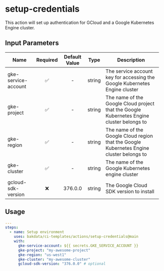 # setup-credentials

This action will set up authentication for GCloud and a Google Kubernetes Engine cluster.

## Input Parameters

| Name                | Required | Default Value |  Type  | Description                                                                               |
| ------------------- | :------: | :-----------: | :----: | ----------------------------------------------------------------------------------------- |
| gke-service-account |    ✅     |       -       | string | The service account key for accessing the Google Kubernetes Engine cluster                |
| gke-project         |    ✅     |       -       | string | The name of the Google Cloud project that the Google Kubernetes Engine cluster belongs to |
| gke-region          |    ✅     |       -       | string | The name of the Google Cloud region that the Google Kubernetes Engine cluster belongs to  |
| gke-cluster         |    ✅     |       -       | string | The name of the Google Kubernetes engine cluster                                          |
| gcloud-sdk-version  |    ❌     |    376.0.0    | string | The Google Cloud SDK version to install                                                   |

## Usage

```yaml
---
steps:
  - name: Setup environment
    uses: bakdata/ci-templates/actions/setup-credentials@main
    with:
      gke-service-account: ${{ secrets.GKE_SERVICE_ACCOUNT }}
      gke-project: "my-awesome-project"
      gke-region: "us-west1"
      gke-cluster: "my-awesome-cluster"
      gcloud-sdk-version: "376.0.0" # optional
```
